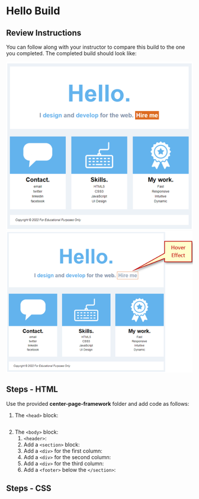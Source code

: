 
# Hello Build

## Review Instructions
You can follow along with your instructor to compare this build to the one you completed. The completed build should look like:

![hello-build-1](images/hello-build-1.png) ![hello-build-2](images/hello-build-2.png)

## Steps - HTML
Use the provided **center-page-framework** folder and add code as follows:
1. The `<head>` block:<br>

```html

```
2. The `<body>` block:<br>
    1. `<header>`:
    2. Add a `<section>` block:
    3. Add a `<div>` for the first column:
    4. Add a `<div>` for the second column:
    5. Add a `<div>` for the third column:
    6. Add a `<footer>` below the `</section>`:

## Steps - CSS
